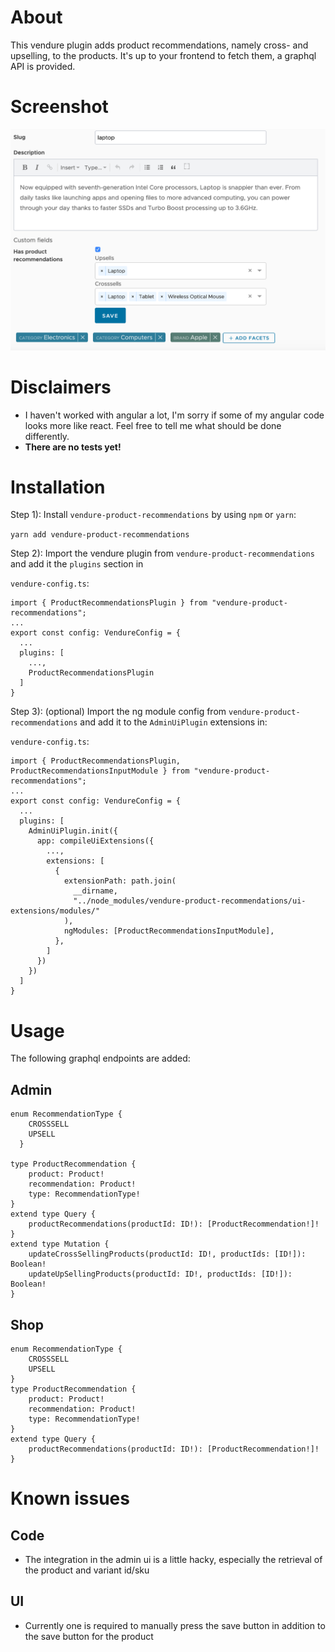 # About

This vendure plugin adds product recommendations, namely cross- and upselling, to the products. It's up to your frontend to fetch them, a graphql API is provided.

# Screenshot
![Screenshot](https://raw.githubusercontent.com/Tyratox/vendure-product-recommendations/master/screenshot.png)

# Disclaimers

- I haven't worked with angular a lot, I'm sorry if some of my angular code looks more like react. Feel free to tell me what should be done differently.
- **There are no tests yet!**

# Installation

Step 1): Install `vendure-product-recommendations` by using `npm` or `yarn`:

`yarn add vendure-product-recommendations`

Step 2): Import the vendure plugin from `vendure-product-recommendations` and add it the `plugins` section in

`vendure-config.ts`:
	
	import { ProductRecommendationsPlugin } from "vendure-product-recommendations";
	...
	export const config: VendureConfig = {
	  ...
	  plugins: [
	    ...,
		ProductRecommendationsPlugin
	  ]
	}

Step 3): (optional) Import the ng module config from `vendure-product-recommendations` and add it to the `AdminUiPlugin` extensions in:

`vendure-config.ts`:
    
    import { ProductRecommendationsPlugin, ProductRecommendationsInputModule } from "vendure-product-recommendations";
	...
	export const config: VendureConfig = {
	  ...
	  plugins: [
	    AdminUiPlugin.init({
		  app: compileUiExtensions({
		    ...,
			extensions: [
			  {
			    extensionPath: path.join(
				  __dirname,
				  "../node_modules/vendure-product-recommendations/ui-extensions/modules/"
				),
				ngModules: [ProductRecommendationsInputModule],
			  },
			]
		  })
		})
	  ]
	}

# Usage

The following graphql endpoints are added:

## Admin

    enum RecommendationType {
        CROSSSELL
        UPSELL
      }
	  
    type ProductRecommendation {
        product: Product!
        recommendation: Product!
        type: RecommendationType!
    }
    extend type Query {
        productRecommendations(productId: ID!): [ProductRecommendation!]!
    }
    extend type Mutation {
        updateCrossSellingProducts(productId: ID!, productIds: [ID!]): Boolean!
        updateUpSellingProducts(productId: ID!, productIds: [ID!]): Boolean!
    }

## Shop

    enum RecommendationType {
        CROSSSELL
        UPSELL
    }
    type ProductRecommendation {
        product: Product!
        recommendation: Product!
        type: RecommendationType!
    }
    extend type Query {
        productRecommendations(productId: ID!): [ProductRecommendation!]!
    }

# Known issues

## Code
- The integration in the admin ui is a little hacky, especially the retrieval of the product and variant id/sku

## UI
- Currently one is required to manually press the save button in addition to the save button for the product